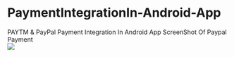 # PaymentIntegrationIn-Android-App
PAYTM &amp; PayPal Payment Integration In Android App 
ScreenShot Of Paypal Payment<br>
<img src="https://trello-attachments.s3.amazonaws.com/5b963d814c4c608687f47dfe/5bd71bbd092f451d31c26ce5/37d0db8595ea927e5f0acf4acff26b0b/Screenshot_2018-11-04-19-29-54-809_com.flipbellstudio.paytmintegration.png"/>
